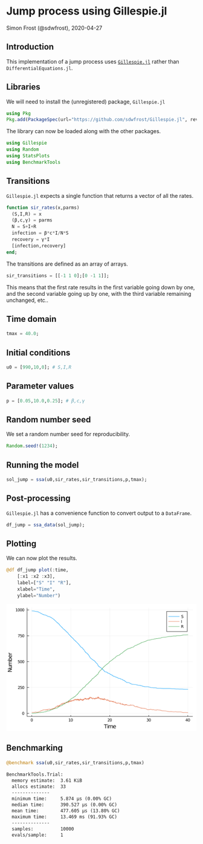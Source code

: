 # Jump process using Gillespie.jl
Simon Frost (@sdwfrost), 2020-04-27

## Introduction

This implementation of a jump process uses [`Gillespie.jl`](https://github.com/sdwfrost/Gillespie.jl) rather than `DifferentialEquations.jl`.

## Libraries

We will need to install the (unregistered) package, `Gillespie.jl`

```julia
using Pkg
Pkg.add(PackageSpec(url="https://github.com/sdwfrost/Gillespie.jl", rev="master"))
```




The library can now be loaded along with the other packages.

```julia
using Gillespie
using Random
using StatsPlots
using BenchmarkTools
```




## Transitions

`Gillespie.jl` expects a single function that returns a vector of all the rates.

```julia
function sir_rates(x,parms)
  (S,I,R) = x
  (β,c,γ) = parms
  N = S+I+R
  infection = β*c*I/N*S
  recovery = γ*I
  [infection,recovery]
end;
```




The transitions are defined as an array of arrays.

```julia
sir_transitions = [[-1 1 0];[0 -1 1]];
```




This means that the first rate results in the first variable going down by one, and the second variable going up by one, with the third variable remaining unchanged, etc..


## Time domain

```julia
tmax = 40.0;
```




## Initial conditions

```julia
u0 = [990,10,0]; # S,I,R
```




## Parameter values

```julia
p = [0.05,10.0,0.25]; # β,c,γ
```





## Random number seed

We set a random number seed for reproducibility.

```julia
Random.seed!(1234);
```




## Running the model

```julia
sol_jump = ssa(u0,sir_rates,sir_transitions,p,tmax);
```




## Post-processing

`Gillespie.jl` has a convenience function to convert output to a `DataFrame`.

```julia
df_jump = ssa_data(sol_jump);
```




## Plotting

We can now plot the results.

```julia
@df df_jump plot(:time,
    [:x1 :x2 :x3],
    label=["S" "I" "R"],
    xlabel="Time",
    ylabel="Number")
```

![](figures/jump_process_gillespie_11_1.png)



## Benchmarking

```julia
@benchmark ssa(u0,sir_rates,sir_transitions,p,tmax)
```

```
BenchmarkTools.Trial: 
  memory estimate:  3.61 KiB
  allocs estimate:  33
  --------------
  minimum time:     5.874 μs (0.00% GC)
  median time:      390.527 μs (0.00% GC)
  mean time:        477.605 μs (13.80% GC)
  maximum time:     13.469 ms (91.93% GC)
  --------------
  samples:          10000
  evals/sample:     1
```


